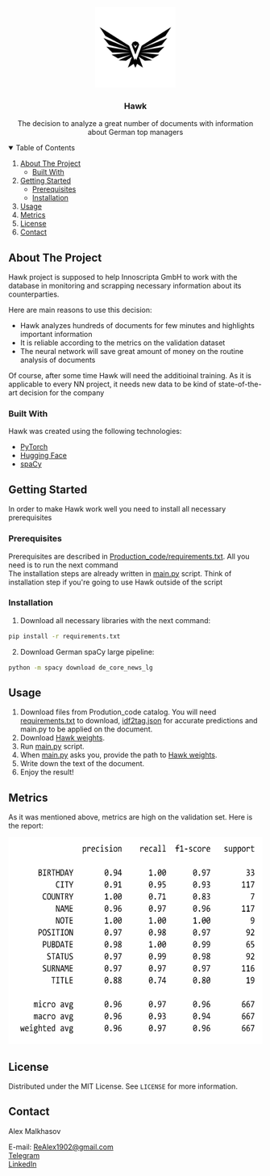 <!-- PROJECT LOGO -->
<br />
<p align="center">
  <a href="https://github.com/ReAlex1902/Innoscripta_task">
    <img src="photos/hawk_logo.png" alt="Logo" width="160" height="160">
  </a>

  <h3 align="center">Hawk</h3>

  <p align="center">
    The decision to analyze a great number of documents with information about German top managers
  </p>
</p>



<!-- TABLE OF CONTENTS -->
<details open="open">
  <summary>Table of Contents</summary>
  <ol>
    <li>
      <a href="#about-the-project">About The Project</a>
      <ul>
        <li><a href="#built-with">Built With</a></li>
      </ul>
    </li>
    <li>
      <a href="#getting-started">Getting Started</a>
      <ul>
        <li><a href="#prerequisites">Prerequisites</a></li>
        <li><a href="#installation">Installation</a></li>
      </ul>
    </li>
    <li><a href="#usage">Usage</a></li>
    <li><a href="#metrics">Metrics</a></li>
    <li><a href="#license">License</a></li>
    <li><a href="#contact">Contact</a></li>
  </ol>
</details>



<!-- ABOUT THE PROJECT -->
## About The Project

Hawk project is supposed to help Innoscripta GmbH to work with the database in monitoring and scrapping necessary information about its counterparties.

Here are main reasons to use this decision:
* Hawk analyzes hundreds of documents for few minutes and highlights important information
* It is reliable according to the metrics on the validation dataset
* The neural network will save great amount of money on the routine analysis of documents

Of course, after some time Hawk will need the additioinal training. As it is applicable to every NN project, it needs new data to be kind of state-of-the-art decision for the company

### Built With

Hawk was created using the following technologies:
* [PyTorch](https://pytorch.org)
* [Hugging Face](https://huggingface.co/)
* [spaCy](https://spacy.io/)



<!-- GETTING STARTED -->
## Getting Started

In order to make Hawk work well you need to install all necessary prerequisites

### Prerequisites

Prerequisites are described in [Production_code/requirements.txt](https://github.com/ReAlex1902/Innoscripta_task/blob/main/Production%20code/requirements.txt). All you need is to run the next command \
The installation steps are already written in [main.py](https://github.com/ReAlex1902/Innoscripta_task/blob/main/Production%20code/main.py) script. Think of installation step if you're going to use Hawk outside of the script

### Installation

1. Download all necessary libraries with the next command:
  ```sh
  pip install -r requirements.txt
  ```
2. Download German spaCy large pipeline:
  ```sh
  python -m spacy download de_core_news_lg
  ```

<!-- USAGE EXAMPLES -->
## Usage

1. Download files from Prodution_code catalog. You will need [requirements.txt](https://github.com/ReAlex1902/Innoscripta_task/blob/main/Production%20code/requirements.txt) to download, [idf2tag.json](https://github.com/ReAlex1902/Innoscripta_task/blob/main/Production%20code/idx2tag.json) for accurate predictions and main.py to be applied on the document.
2. Download [Hawk weights](https://drive.google.com/file/d/1_IWXvjsV3uU0D93loeVUuK_miA24dt8b/view?usp=sharing).
3. Run [main.py](https://github.com/ReAlex1902/Innoscripta_task/blob/main/Production%20code/main.py) script.
4. When [main.py](https://github.com/ReAlex1902/Innoscripta_task/blob/main/Production%20code/main.py) asks you, provide the path to [Hawk weights](https://drive.google.com/file/d/1_IWXvjsV3uU0D93loeVUuK_miA24dt8b/view?usp=sharing).
5. Write down the text of the document.
6. Enjoy the result!


## Metrics

As it was mentioned above, metrics are high on the validation set. Here is the report:

<a href="https://github.com/ReAlex1902/Innoscripta_task">
  <img src="photos/metrics_white.png" alt="Logo" width="628" height="410">
</a>


<!-- LICENSE -->
## License

Distributed under the MIT License. See `LICENSE` for more information.



<!-- CONTACT -->
## Contact

Alex Malkhasov

E-mail: ReAlex1902@gmail.com \
[Telegram](https://t.me/ReAlex1902) \
[LinkedIn](https://www.linkedin.com/in/alex-malkhasov/)
